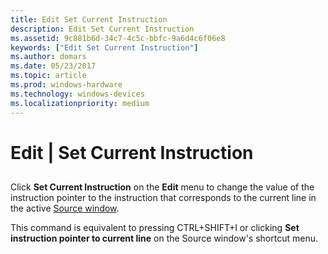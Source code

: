 ```yaml
---
title: Edit Set Current Instruction
description: Edit Set Current Instruction
ms.assetid: 9c881b6d-34c7-4c5c-bbfc-9a6d4c6f06e8
keywords: ["Edit Set Current Instruction"]
ms.author: domars
ms.date: 05/23/2017
ms.topic: article
ms.prod: windows-hardware
ms.technology: windows-devices
ms.localizationpriority: medium
---
```


# Edit | Set Current Instruction


## <span id="ddk_edit_set_current_instruction_dbg"></span><span id="DDK_EDIT_SET_CURRENT_INSTRUCTION_DBG"></span>


Click **Set Current Instruction** on the **Edit** menu to change the value of the instruction pointer to the instruction that corresponds to the current line in the active [Source window](source-window.md).

This command is equivalent to pressing CTRL+SHIFT+I or clicking **Set instruction pointer to current line** on the Source window's shortcut menu.

 

 





